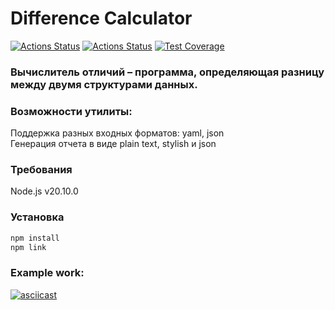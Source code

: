 # Difference Calculator

[![Actions Status](https://github.com/vlapinaa/frontend-project-46/actions/workflows/hexlet-check.yml/badge.svg)](https://github.com/vlapinaa/frontend-project-46/actions)
[![Actions Status](https://github.com/vlapinaa/frontend-project-46/actions/workflows/testing.yml/badge.svg)](https://github.com/vlapinaa/frontend-project-46/actions)
[![Test Coverage](https://api.codeclimate.com/v1/badges/7a6e78843eb6e4f38415/test_coverage)](https://codeclimate.com/github/vlapinaa/frontend-project-46/test_coverage)

### Вычислитель отличий – программа, определяющая разницу между двумя структурами данных.

### Возможности утилиты:

 Поддержка разных входных форматов: yaml, json  
 Генерация отчета в виде plain text, stylish и json


### Требования

Node.js v20.10.0

### Установка

```bash
npm install
npm link
```

### Example work:

[![asciicast](https://asciinema.org/a/dSSdDE9X5v5iql8T9O9v1Zmus.svg)](https://asciinema.org/a/dSSdDE9X5v5iql8T9O9v1Zmus)